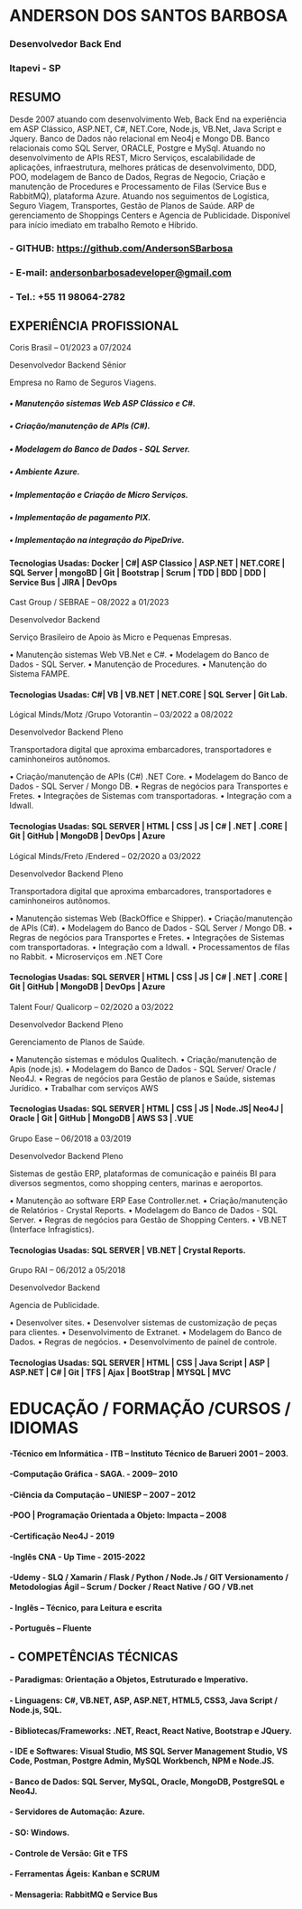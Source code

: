 # ANDERSON DOS SANTOS BARBOSA
### Desenvolvedor Back End
### Itapevi - SP


## RESUMO
Desde 2007 atuando com desenvolvimento Web, Back End na experiência em ASP Clássico, ASP.NET, C#, NET.Core, Node.js, VB.Net, Java Script e Jquery. Banco de Dados não relacional em Neo4j e Mongo DB. Banco relacionais como SQL Server, ORACLE, Postgre e MySql. Atuando no desenvolvimento de APIs REST, Micro Serviços, escalabilidade de aplicações, infraestrutura, melhores práticas de desenvolvimento, DDD, POO, modelagem de Banco de Dados, Regras de Negocio, Criação e manutenção de Procedures e Processamento de Filas (Service Bus e RabbitMQ), plataforma Azure.  Atuando nos seguimentos de Logística, Seguro Viagem, Transportes, Gestão de Planos de Saúde. ARP de gerenciamento de Shoppings Centers e Agencia de Publicidade. Disponível para início imediato em trabalho Remoto e Hibrido.

### - GITHUB: https://github.com/AndersonSBarbosa
### - E-mail: andersonbarbosadeveloper@gmail.com
### - Tel.: +55 11 98064-2782

## EXPERIÊNCIA PROFISSIONAL

Coris Brasil – 01/2023 a 07/2024 

Desenvolvedor Backend Sênior

Empresa no Ramo de Seguros Viagens.

##### • Manutenção sistemas Web ASP Clássico e C#. 
##### • Criação/manutenção de APIs (C#). 
##### • Modelagem do Banco de Dados - SQL Server. 
##### • Ambiente Azure. 
##### • Implementação e Criação de Micro Serviços. 
##### • Implementação de pagamento PIX. 
##### • Implementação na integração do PipeDrive.

#### Tecnologias Usadas: Docker | C#| ASP Classico | ASP.NET | NET.CORE | SQL Server | mongoBD | Git | Bootstrap | Scrum | TDD  | BDD | DDD | Service Bus | JIRA | DevOps

Cast Group / SEBRAE – 08/2022 a 01/2023

Desenvolvedor Backend

Serviço Brasileiro de Apoio às Micro e Pequenas Empresas.

• Manutenção sistemas Web VB.Net e C#.
• Modelagem do Banco de Dados - SQL Server.
• Manutenção de Procedures.
• Manutenção do Sistema FAMPE.

#### Tecnologias Usadas: C#| VB | VB.NET | NET.CORE | SQL Server | Git Lab.

Lógical Minds/Motz /Grupo Votorantin – 03/2022 a 08/2022

Desenvolvedor Backend Pleno

Transportadora digital que aproxima embarcadores, transportadores e caminhoneiros autônomos.

• Criação/manutenção de APIs (C#) .NET Core. 
• Modelagem do Banco de Dados - SQL Server / Mongo DB. 
• Regras de negócios para Transportes e Fretes. 
• Integrações de Sistemas com transportadoras. 
• Integração com a Idwall.

#### Tecnologias Usadas: SQL SERVER | HTML | CSS | JS | C# | .NET | .CORE | Git | GitHub | MongoDB | DevOps | Azure

Lógical Minds/Freto /Endered – 02/2020 a 03/2022

Desenvolvedor Backend Pleno

Transportadora digital que aproxima embarcadores, transportadores e caminhoneiros autônomos.

• Manutenção sistemas Web (BackOffice e Shipper). 
• Criação/manutenção de APIs (C#). 
• Modelagem do Banco de Dados - SQL Server / Mongo DB. 
• Regras de negócios para Transportes e Fretes. 
• Integrações de Sistemas com transportadoras. 
• Integração com a Idwall. 
• Processamentos de filas no Rabbit. 
• Microserviços em .NET Core

#### Tecnologias Usadas: SQL SERVER | HTML | CSS | JS | C# | .NET | .CORE | Git | GitHub | MongoDB | DevOps | Azure

Talent Four/ Qualicorp – 02/2020 a 03/2022

Desenvolvedor Backend Pleno

Gerenciamento de Planos de Saúde.

• Manutenção sistemas e módulos Qualitech. 
• Criação/manutenção de Apis (node.js). 
• Modelagem do Banco de Dados - SQL Server/ Oracle / Neo4J. 
• Regras de negócios para Gestão de planos e Saúde, sistemas Jurídico. 
• Trabalhar com serviços AWS

#### Tecnologias Usadas: SQL SERVER | HTML | CSS | JS | Node.JS| Neo4J | Oracle | Git | GitHub | MongoDB | AWS S3 | .VUE

Grupo Ease – 06/2018 a 03/2019

Desenvolvedor Backend Pleno

Sistemas de gestão ERP, plataformas de comunicação e painéis BI para diversos segmentos, como shopping centers, marinas e aeroportos.

• Manutenção ao software ERP Ease Controller.net.
• Criação/manutenção de Relatórios - Crystal Reports.
• Modelagem do Banco de Dados - SQL Server. 
• Regras de negócios para Gestão de Shopping Centers. 
• VB.NET (Interface Infragistics).

#### Tecnologias Usadas: SQL SERVER | VB.NET | Crystal Reports.

Grupo RAI – 06/2012 a 05/2018

Desenvolvedor Backend

Agencia de Publicidade.

• Desenvolver sites.
• Desenvolver sistemas de customização de peças para clientes.
• Desenvolvimento de Extranet.
• Modelagem do Banco de Dados.
• Regras de negócios.
• Desenvolvimento de painel de controle. 

#### Tecnologias Usadas: SQL SERVER | HTML | CSS | Java Script | ASP | ASP.NET | C# | Git | TFS | Ajax | BootStrap | MYSQL | MVC
	


# EDUCAÇÃO / FORMAÇÃO /CURSOS /  IDIOMAS

#### -Técnico em Informática - ITB – Instituto Técnico de Barueri 2001 – 2003.
#### -Computação Gráfica - SAGA. - 2009– 2010
#### -Ciência da Computação – UNIESP – 2007 – 2012
#### -POO | Programação Orientada a Objeto: Impacta – 2008
#### -Certificação Neo4J - 2019
#### -Inglês CNA - Up Time - 2015-2022
#### -Udemy - SLQ / Xamarin / Flask / Python / Node.Js / GIT  Versionamento / Metodologias Ágil – Scrum / Docker / React Native / GO / VB.net

#### - Inglês – Técnico, para Leitura e escrita
#### - Português – Fluente

## - COMPETÊNCIAS TÉCNICAS

#### - Paradigmas: Orientação a Objetos, Estruturado e Imperativo.
#### - Linguagens: C#, VB.NET, ASP, ASP.NET, HTML5, CSS3, Java Script / Node.js, SQL.
#### - Bibliotecas/Frameworks: .NET, React, React Native, Bootstrap e JQuery.
#### - IDE e Softwares: Visual Studio, MS SQL Server Management Studio, VS Code, Postman, Postgre Admin, MySQL Workbench, NPM e Node.JS.
#### - Banco de Dados: SQL Server, MySQL, Oracle, MongoDB, PostgreSQL e Neo4J.
#### - Servidores de Automação: Azure.
#### - SO: Windows.
#### - Controle de Versão: Git e TFS
#### - Ferramentas Ágeis: Kanban e SCRUM
#### - Mensageria: RabbitMQ e Service Bus
